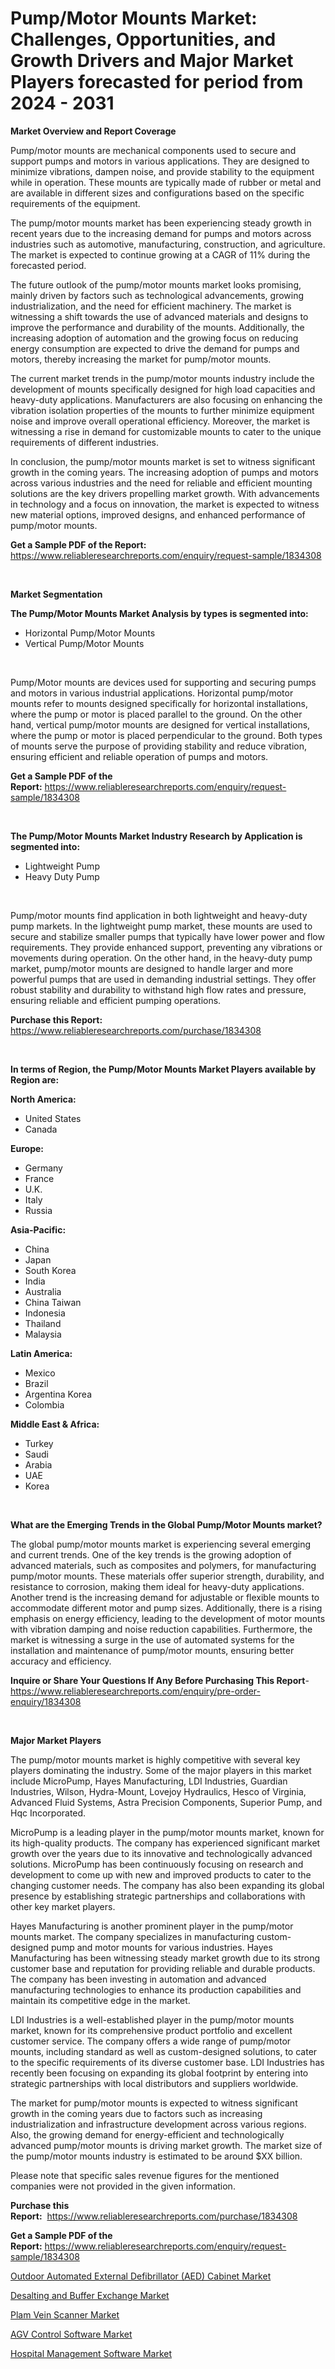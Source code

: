<p><h1>Pump/Motor Mounts Market: Challenges, Opportunities, and Growth Drivers and Major Market Players forecasted for period from 2024 - 2031</h1></p><p><strong>Market Overview and Report Coverage</strong></p>
<p><p>Pump/motor mounts are mechanical components used to secure and support pumps and motors in various applications. They are designed to minimize vibrations, dampen noise, and provide stability to the equipment while in operation. These mounts are typically made of rubber or metal and are available in different sizes and configurations based on the specific requirements of the equipment.</p><p>The pump/motor mounts market has been experiencing steady growth in recent years due to the increasing demand for pumps and motors across industries such as automotive, manufacturing, construction, and agriculture. The market is expected to continue growing at a CAGR of 11% during the forecasted period.</p><p>The future outlook of the pump/motor mounts market looks promising, mainly driven by factors such as technological advancements, growing industrialization, and the need for efficient machinery. The market is witnessing a shift towards the use of advanced materials and designs to improve the performance and durability of the mounts. Additionally, the increasing adoption of automation and the growing focus on reducing energy consumption are expected to drive the demand for pumps and motors, thereby increasing the market for pump/motor mounts.</p><p>The current market trends in the pump/motor mounts industry include the development of mounts specifically designed for high load capacities and heavy-duty applications. Manufacturers are also focusing on enhancing the vibration isolation properties of the mounts to further minimize equipment noise and improve overall operational efficiency. Moreover, the market is witnessing a rise in demand for customizable mounts to cater to the unique requirements of different industries.</p><p>In conclusion, the pump/motor mounts market is set to witness significant growth in the coming years. The increasing adoption of pumps and motors across various industries and the need for reliable and efficient mounting solutions are the key drivers propelling market growth. With advancements in technology and a focus on innovation, the market is expected to witness new material options, improved designs, and enhanced performance of pump/motor mounts.</p></p>
<p><strong>Get a Sample PDF of the Report:</strong> <a href="https://www.reliableresearchreports.com/enquiry/request-sample/1834308">https://www.reliableresearchreports.com/enquiry/request-sample/1834308</a></p>
<p>&nbsp;</p>
<p><strong>Market Segmentation</strong></p>
<p><strong>The Pump/Motor Mounts Market Analysis by types is segmented into:</strong></p>
<p><ul><li>Horizontal Pump/Motor Mounts</li><li>Vertical Pump/Motor Mounts</li></ul></p>
<p>&nbsp;</p>
<p><p>Pump/Motor mounts are devices used for supporting and securing pumps and motors in various industrial applications. Horizontal pump/motor mounts refer to mounts designed specifically for horizontal installations, where the pump or motor is placed parallel to the ground. On the other hand, vertical pump/motor mounts are designed for vertical installations, where the pump or motor is placed perpendicular to the ground. Both types of mounts serve the purpose of providing stability and reduce vibration, ensuring efficient and reliable operation of pumps and motors.</p></p>
<p><strong>Get a Sample PDF of the Report:</strong>&nbsp;<a href="https://www.reliableresearchreports.com/enquiry/request-sample/1834308">https://www.reliableresearchreports.com/enquiry/request-sample/1834308</a></p>
<p>&nbsp;</p>
<p><strong>The Pump/Motor Mounts Market Industry Research by Application is segmented into:</strong></p>
<p><ul><li>Lightweight Pump</li><li>Heavy Duty Pump</li></ul></p>
<p>&nbsp;</p>
<p><p>Pump/motor mounts find application in both lightweight and heavy-duty pump markets. In the lightweight pump market, these mounts are used to secure and stabilize smaller pumps that typically have lower power and flow requirements. They provide enhanced support, preventing any vibrations or movements during operation. On the other hand, in the heavy-duty pump market, pump/motor mounts are designed to handle larger and more powerful pumps that are used in demanding industrial settings. They offer robust stability and durability to withstand high flow rates and pressure, ensuring reliable and efficient pumping operations.</p></p>
<p><strong>Purchase this Report:</strong>&nbsp; <a href="https://www.reliableresearchreports.com/purchase/1834308">https://www.reliableresearchreports.com/purchase/1834308</a></p>
<p>&nbsp;</p>
<p><strong>In terms of Region, the Pump/Motor Mounts Market Players available by Region are:</strong></p>
<p>
    <p> <strong> North America: </strong>
        <ul>
            <li>United States</li>
            <li>Canada</li>
        </ul>
        </p> 
    <p> <strong> Europe: </strong>
        <ul>
            <li>Germany</li>
            <li>France</li>
            <li>U.K.</li>
            <li>Italy</li>
            <li>Russia</li>
        </ul>
        </p> 
    <p> <strong> Asia-Pacific: </strong>
        <ul>
            <li>China</li>
            <li>Japan</li>
            <li>South Korea</li>
            <li>India</li>
            <li>Australia</li>
            <li>China Taiwan</li>
            <li>Indonesia</li>
            <li>Thailand</li>
            <li>Malaysia</li>
        </ul>
        </p> 
    <p> <strong> Latin America: </strong>
        <ul>
            <li>Mexico</li>
            <li>Brazil</li>
            <li>Argentina Korea</li>
            <li>Colombia</li>
        </ul>
        </p> 
    <p> <strong> Middle East & Africa: </strong>
        <ul>
            <li>Turkey</li>
            <li>Saudi</li>
            <li>Arabia</li>
            <li>UAE</li>
            <li>Korea</li>
        </ul>
    </p>
    </p>
<p>&nbsp;</p>
<p><strong>What are the Emerging Trends in the Global Pump/Motor Mounts market?</strong></p>
<p><p>The global pump/motor mounts market is experiencing several emerging and current trends. One of the key trends is the growing adoption of advanced materials, such as composites and polymers, for manufacturing pump/motor mounts. These materials offer superior strength, durability, and resistance to corrosion, making them ideal for heavy-duty applications. Another trend is the increasing demand for adjustable or flexible mounts to accommodate different motor and pump sizes. Additionally, there is a rising emphasis on energy efficiency, leading to the development of motor mounts with vibration damping and noise reduction capabilities. Furthermore, the market is witnessing a surge in the use of automated systems for the installation and maintenance of pump/motor mounts, ensuring better accuracy and efficiency.</p></p>
<p><strong>Inquire or Share Your Questions If Any Before Purchasing This Report</strong>- <a href="https://www.reliableresearchreports.com/enquiry/pre-order-enquiry/1834308">https://www.reliableresearchreports.com/enquiry/pre-order-enquiry/1834308</a></p>
<p>&nbsp;</p>
<p><strong>Major Market Players</strong></p>
<p><p>The pump/motor mounts market is highly competitive with several key players dominating the industry. Some of the major players in this market include MicroPump, Hayes Manufacturing, LDI Industries, Guardian Industries, Wilson, Hydra-Mount, Lovejoy Hydraulics, Hesco of Virginia, Advanced Fluid Systems, Astra Precision Components, Superior Pump, and Hqc Incorporated.</p><p>MicroPump is a leading player in the pump/motor mounts market, known for its high-quality products. The company has experienced significant market growth over the years due to its innovative and technologically advanced solutions. MicroPump has been continuously focusing on research and development to come up with new and improved products to cater to the changing customer needs. The company has also been expanding its global presence by establishing strategic partnerships and collaborations with other key market players.</p><p>Hayes Manufacturing is another prominent player in the pump/motor mounts market. The company specializes in manufacturing custom-designed pump and motor mounts for various industries. Hayes Manufacturing has been witnessing steady market growth due to its strong customer base and reputation for providing reliable and durable products. The company has been investing in automation and advanced manufacturing technologies to enhance its production capabilities and maintain its competitive edge in the market.</p><p>LDI Industries is a well-established player in the pump/motor mounts market, known for its comprehensive product portfolio and excellent customer service. The company offers a wide range of pump/motor mounts, including standard as well as custom-designed solutions, to cater to the specific requirements of its diverse customer base. LDI Industries has recently been focusing on expanding its global footprint by entering into strategic partnerships with local distributors and suppliers worldwide.</p><p>The market for pump/motor mounts is expected to witness significant growth in the coming years due to factors such as increasing industrialization and infrastructure development across various regions. Also, the growing demand for energy-efficient and technologically advanced pump/motor mounts is driving market growth. The market size of the pump/motor mounts industry is estimated to be around $XX billion.</p><p>Please note that specific sales revenue figures for the mentioned companies were not provided in the given information.</p></p>
<p><strong>Purchase this Report:</strong>&nbsp;&nbsp;<a href="https://www.reliableresearchreports.com/purchase/1834308">https://www.reliableresearchreports.com/purchase/1834308</a></p>
<p></p>
<p><strong>Get a Sample PDF of the Report:</strong>&nbsp;<a href="https://www.reliableresearchreports.com/enquiry/request-sample/1834308">https://www.reliableresearchreports.com/enquiry/request-sample/1834308</a></p>
<p><p><a href="https://github.com/kholmovskayalyudmila/Market-Research-Report-List-2/blob/main/outdoor-automated-external-defibrillator-aed-cabinet-market.md">Outdoor Automated External Defibrillator (AED) Cabinet Market</a></p><p><a href="https://medium.com/@loririce03/desalting-and-buffer-exchange-market-research-report-its-history-and-forecast-2023-to-2030-ad6de99f7ac8">Desalting and Buffer Exchange Market</a></p><p><a href="https://github.com/zebdakicsin/Market-Research-Report-List-2/blob/main/plam-vein-scanner-market.md">Plam Vein Scanner Market</a></p><p><a href="https://medium.com/@loririce03/agv-control-software-market-comprehensive-assessment-by-type-application-and-geography-bcee766db4e2">AGV Control Software Market</a></p><p><a href="https://medium.com/@loririce03/hospital-management-software-market-furnishes-information-on-market-share-market-trends-and-5729e57df443">Hospital Management Software Market</a></p></p>
